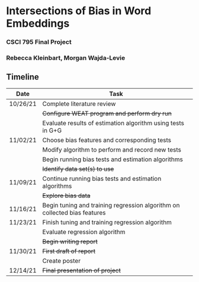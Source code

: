 # Intersections of Bias in Word Embeddings

### CSCI 795 Final Project
### Rebecca Kleinbart, Morgan Wajda-Levie

## Timeline

| Date   | Task|
|--------|-----|
|10/26/21|Complete literature review                                   |
|        |~~Configure WEAT program and perform dry run~~               |
|        |Evaluate results of estimation algorithm using tests in G+G  |
|11/02/21|Choose bias features and corresponding tests                 |
|        |Modify algorithm to perform and record new tests             |
|        |Begin running bias tests and estimation algorithms           |
|        |~~Identify data set(s) to use~~                              |
|11/09/21|Continue running bias tests and estimation algorithms        |
|        |~~Explore bias data~~                                        |
|11/16/21|Begin tuning and training regression algorithm on collected bias features|
|11/23/21|Finish tuning and training regression algorithm              |
|        |Evaluate regression algorithm                                |
|        |~~Begin writing report~~                                     |
|11/30/21|~~First draft of report~~                                    |
|        |Create poster                                                |
|12/14/21| ~~Final presentation of project~~                           |
